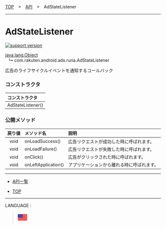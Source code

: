 [TOP](../#top)　>　[API](./README.md)　>　AdStateListener

---

# AdStateListener

[![support version](http://img.shields.io/badge/runa-1.0.0+-blueviolet.svg?style=flat)](https://developer.android.com)

[java.lang.Object](https://developer.android.com/reference/java/lang/Object.html)<br>
&nbsp;&nbsp;&nbsp;↳&nbsp;com.rakuten.android.ads.runa.AdStateListener

広告のライフサイクルイベントを通知するコールバック

### コンストラクタ

|コンストラクタ|
|:---|
|AdStateListener()|

### 公開メソッド

|戻り値|メソッド名|説明|
|:---:|:---|:---|
|void|onLoadSuccess()|広告リクエストが成功した時に呼ばれます。|
|void|onLoadFailure()|広告リクエストが失敗した時に呼ばれます。|
|void|onClick()|広告がクリックされた時に呼ばれます。|
|void|onLeftApplication()|アプリケーションから離れる時に呼ばれます。|

---

* [API一覧](./README.md)

* [TOP](../#top)

---
LANGUAGE :
> [![en](/doc/lang/en.png)](/doc/api/AdStateListener.md)
